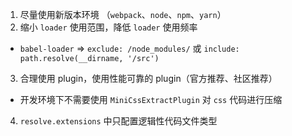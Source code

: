 1. 尽量使用新版本环境 （`webpack`、`node`、`npm`、`yarn`）
2. 缩小 `loader` 使用范围，降低 `loader` 使用频率
  * `babel-loader` => `exclude: /node_modules/` 或 `include: path.resolve(__dirname, '/src')`
3. 合理使用 plugin，使用性能可靠的 plugin（官方推荐、社区推荐）
  * 开发环境下不需要使用 `MiniCssExtractPlugin` 对 `css` 代码进行压缩
4. `resolve.extensions` 中只配置逻辑性代码文件类型